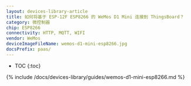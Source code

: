 ```yaml
---
layout: devices-library-article
title: 如何将基于 ESP-12F ESP8266 的 WeMos D1 Mini 连接到 ThingsBoard？
category: 微控制器
chip: ESP8266
connectivity: HTTP, MQTT, WIFI
vendor: WeMos
deviceImageFileName: wemos-d1-mini-esp8266.jpg
docsPrefix: paas/
---
```


* TOC
{:toc}

{% include /docs/devices-library/guides/wemos-d1-mini-esp8266.md %}